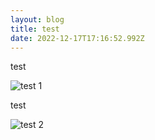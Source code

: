 ```yaml
---
layout: blog
title: test
date: 2022-12-17T17:16:52.992Z
---
```

test

![](/media/assemblee-1.jpg "test 1")

test

![](/media/assemblee-2.jpg "test 2")
